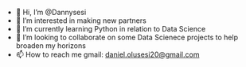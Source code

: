 - 👋 Hi, I’m @Dannysesi
- 👀 I’m interested in making new partners
- 🌱 I’m currently learning Python in relation to Data Science
- 💞️ I’m looking to collaborate on some Data Scienece projects to help broaden my horizons
- 📫 How to reach me gmail: daniel.olusesi20@gmail.com

<!---
Dannysesi/Dannysesi is a ✨ special ✨ repository because its `README.md` (this file) appears on your GitHub profile.
You can click the Preview link to take a look at your changes.
--->
